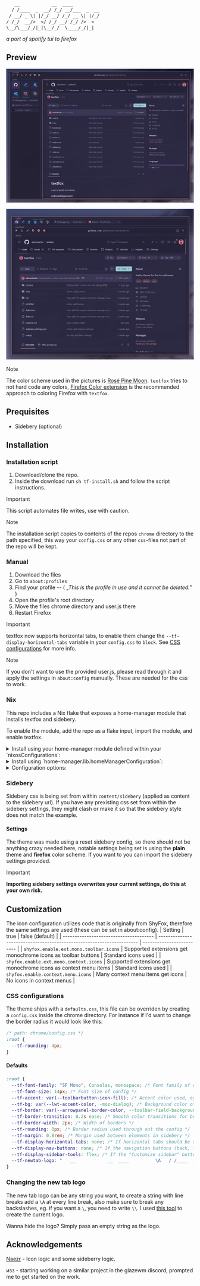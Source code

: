  
```
   __            __  ____          
  / /____  _  __/ /_/ __/___  _  __
 / __/ _ \| |/_/ __/ /_/ __ \| |/_/
/ /_/  __/>  </ /_/ __/ /_/ />  <  
\__/\___/_/|_|\__/_/  \____/_/|_|  
```

_a port of spotify tui to firefox_

## Preview

![image](https://github.com/adriankarlen/textfox/blob/main/misc/vertical-tabs.png)

![image](https://github.com/adriankarlen/textfox/blob/main/misc/horizontal-tabs.png)

> [!NOTE]
> The color scheme used in the pictures is [Rosé Pine Moon](https://github.com/rose-pine/firefox).
> `textfox` tries to not hard code any colors, [Firefox Color extension](https://addons.mozilla.org/en-US/firefox/addon/firefox-color/) is the
> recommended approach to coloring Firefox with `textfox`.

## Prequisites

- Sidebery (optional)

## Installation

### Installation script

1. Download/clone the repo.
2. Inside the download run `sh tf-install.sh` and follow the script
   instructions.

> [!IMPORTANT]
> This script automates file writes, use with caution. 

> [!NOTE]
> The installation script copies to contents of the repos `chrome` directory to
> the path specified, this way your `config.css` or any other `css`-files not
> part of the repo will be kept.

### Manual

1. Download the files
2. Go to `about:profiles`
3. Find your profile -- ( _„This is the profile in use and it cannot be deleted.”_ )
4. Open the profile's root directory
5. Move the files chrome directory and user.js there
6. Restart Firefox

> [!IMPORTANT]
> textfox now supports horizontal tabs, to enable them change the
> `--tf-display-horizontal-tabs` variable in your `config.css` to `block`. See
> [CSS configurations](#css-configurations) for more info.

> [!NOTE]
> If you don't want to use the provided user.js, please read through it and
> apply the settings in `about:config` manually. These are needed for the css to
> work.

### Nix

This repo includes a Nix flake that exposes a home-manager module that installs textfox and sidebery.

To enable the module, add the repo as a flake input, import the module, and enable textfox.

<details><summary>Install using your home-manager module defined within your `nixosConfigurations`:</summary>

```nix

  # flake.nix

  {

      inputs = {
         # ---Snip---
         home-manager = {
           url = "github:nix-community/home-manager";
           inputs.nixpkgs.follows = "nixpkgs";
         };

         textfox.url = "github:adriankarlen/textfox";
         # ---Snip---
      }

      outputs = {nixpkgs, home-manager, ...} @ inputs: {
          nixosConfigurations.HOSTNAME = nixpkgs.lib.nixosSystem {
            specialArgs = { inherit inputs; };
            modules = [
            home-manager.nixosModules.home-manager
              {
               # Must pass in inputs so we can access the module
                home-manager.extraSpecialArgs = {
                  inherit inputs;
                };
              }
           ];
        };
     } 
  }
```
```nix

# home.nix

imports = [ inputs.textfox.homeManagerModules.default ];

textfox = {
    enable = true;
    profile = "firefox profile name here";
    config = {
        # Optional config
    };
};
```
</details>

<details><summary>Install using `home-manager.lib.homeManagerConfiguration`:</summary>

```nix

  # flake.nix

  {
    inputs = {
       # ---Snip---
       home-manager = {
         url = "github:nix-community/home-manager";
         inputs.nixpkgs.follows = "nixpkgs";
       };

       textfox.url = "github:adriankarlen/textfox";
       # ---Snip---
    }

    outputs = {nixpkgs, home-manager, textfox ...}: {
        homeConfigurations."user@hostname" = home-manager.lib.homeManagerConfiguration {
            pkgs = nixpkgs.legacyPackages.x86_64-linux;

            modules = [
                textfox.homeManagerModules.default
                # ...
            ];
        };
    };
  }
```
  ```nix

  # home.nix

  textfox = {
      enable = true;
      profile = "firefox profile name here";
      config = {
          # Optional config
      };
  };
  ```
</details>

<details><summary>Configuration options:</summary>

All configuration options are optional and can be set as this example shows (real default values [can be found below](#defaults)):

```nix

  textfox = {
      enable = true;
      profile = "firefox profile name here";
      config = {
        background = {
          color = "#123456";
        };
        border = {
          color = "#654321";
          width = "4px";
          transition = "1.0s ease";
          radius = "3px";
        };
        displayHorizontalTabs = true;
        displayNavButtons = true;
        displaySidebarTools  = false;
        newtabLogo = "   __            __  ____          \A   / /____  _  __/ /_/ __/___  _  __\A  / __/ _ \\| |/_/ __/ /_/ __ \\| |/_/\A / /_/  __/>  </ /_/ __/ /_/ />  <  \A \\__/\\___/_/|_|\\__/_/  \\____/_/|_|  ";
        font = { 
          family = "Fira Code";
          size = "15px";
          accent = "#654321";
        };
        sidebery = {
          margin = "1.0rem";
        };
      };
  };
```
</details>

### Sidebery

Sidebery css is being set from within `content/sidebery` (applied as content to
the sidebery url). If you have any prexisting css set from within the sidebery
settings, they might clash or make it so that the sidebery style does not match
the example.

#### Settings

The theme was made using a reset sidebery config, so there should not be
anything crazy needed here, notable settings being set is using the **plain**
theme and **firefox** color scheme. If you want to you can import the sidebery
settings provided.

> [!IMPORTANT]
> **Importing sidebery settings overwrites your current settings, do this at
> your own risk.**

## Customization

The icon configuration utilizes code that is originally from ShyFox, therefore
the same settings are used (these can be set in about:config).
| Setting | true | false (default) |
| -------------------------------------- | --------------------------------------------------------------------- | ------------------------- |
| `shyfox.enable.ext.mono.toolbar.icons` | Supported extensions get monochrome icons as toolbar buttons | Standard icons used |
| `shyfox.enable.ext.mono.context.icons` | Supported extensions get monochrome icons as context menu items | Standard icons used |
| `shyfox.enable.context.menu.icons` | Many context menu items get icons | No icons in context menus |

### CSS configurations
The theme ships with a `defaults.css`, this file can be overriden by creating a
`config.css` inside the chrome directory. For instance if I'd want to change the
border radius it would look like this:

```css
/* path: chrome/config.css */
:root {
  --tf-rounding: 4px;
}
```

#### Defaults
```css
:root {
  --tf-font-family: "SF Mono", Consolas, monospace; /* Font family of config */
  --tf-font-size: 14px; /* Font size of config */
  --tf-accent: var(--toolbarbutton-icon-fill); /* Accent color used, eg: color when hovering a container  */
  --tf-bg: var(--lwt-accent-color, -moz-dialog); /* Background color of all elements, tab colors derive from this */
  --tf-border: var(--arrowpanel-border-color, --toolbar-field-background-color); /* Border color when not hovered */
  --tf-border-transition: 0.2s ease; /* Smooth color transitions for borders */
  --tf-border-width: 2px; /* Width of borders */
  --tf-rounding: 0px; /* Border radius used through out the config */
  --tf-margin: 0.8rem; /* Margin used between elements in sidebery */
  --tf-display-horizontal-tabs: none; /* If horizontal tabs should be shown, none = hidden, block = shown */
  --tf-display-nav-buttons: none; /* If the navigation buttons (back, forward) should be shown, none = hidden, flex = shown */
  --tf-display-sidebar-tools: flex; /* If the "Customize sidebar" button on the sidebar should be shown, none = hidden, flex = shown */ 
  --tf-newtab-logo: "   __            __  ____          \A   / /____  _  __/ /_/ __/___  _  __\A  / __/ _ \\| |/_/ __/ /_/ __ \\| |/_/\A / /_/  __/>  </ /_/ __/ /_/ />  <  \A \\__/\\___/_/|_|\\__/_/  \\____/_/|_|  ";
}
```

### Changing the new tab logo

The new tab logo can be any string you want, to create a string with line breaks
add a `\A` at every line break, also make sure to break any backslashes, eg. if
you want a `\`, you need to write `\\`. I used [this tool](https://www.patorjk.com/software/taag/#p=display&f=Slant&t=textfox)
to create the current logo.

Wanna hide the logo? Simply pass an empty string as the logo.

## Acknowledgements

[Naezr](https://github.com/Naezr) - Icon logic and some sideberry logic.

изз - starting working on a similar project in the glazewm discord, prompted me
to get started on the work.
